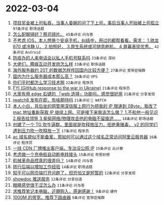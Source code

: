 # 2022-03-04

1. [项目奖金被上司私吞，当事人委婉的问了下上司，事后当事人开始被上司孤立](https://www.v2ex.com/t/837842) `97条评论` `职场话题`
1. [怎么配眼镜好？蔡司镜片。](https://www.v2ex.com/t/837856) `45条评论` `问与答`
1. [不考虑 IOS，本人想换个安卓手机，纠结中，用过的都帮看看。需求： 1.骁龙 870 或冷静 U， 2.拍照好， 3.原生系统或可随意刷机， 4 屏幕表现优秀。](https://www.v2ex.com/t/837902) `42条评论` `Android`
1. [防疫办的人来电话会以私人手机号联系吗](https://www.v2ex.com/t/837880) `33条评论` `深圳`
1. [大佬们，腾娱互动开发岗怎么样](https://www.v2ex.com/t/837855) `33条评论` `职场话题`
1. [海外服务器约 20T 的数据怎样传回国内比较方便？](https://www.v2ex.com/t/837904) `27条评论` `宽带症候群`
1. [国内为什么服务器成本那么高？](https://www.v2ex.com/t/837890) `26条评论` `VPS`
1. [你们平时都怎么学习技术啊](https://www.v2ex.com/t/837894) `22条评论` `程序员`
1. [FYI (GitHub response to the war in Ukraine)](https://www.v2ex.com/t/837884) `21条评论` `程序员`
1. [大家有用 edge 右键的 「web 选择」功能吗，感觉很好用](https://www.v2ex.com/t/837857) `21条评论` `分享发现`
1. [iwatch8 发布在即，有啥期待吗](https://www.v2ex.com/t/837841) `21条评论` ` WATCH`
1. [本人小白，背后坐的网管用深信服上网行为把我的 IP 限速到 0Byte，我改了 mac 地址重新获取 IP 继续上网。可是接下来我该怎么做？ 1.不和他一般见识 2.报告给领导 3.偷偷网络/物理攻击他的电脑不留痕迹……](https://www.v2ex.com/t/837860) `18条评论` `职场话题`
1. [创建了一个 TG 吹牛逼群，里面就是吹释放压力，拒绝黄赌毒， v2 的同学们遇到压力吹一吹释放一下](https://www.v2ex.com/t/837893) `17条评论` `程序员`
1. [ac 域名貌似不能备案，那如何可以通过这个域名正常访问阿里云服务器](https://www.v2ex.com/t/837913) `16条评论` `程序员`
1. [一线 CDN 厂牌推出客户端，专治没公网 IP](https://www.v2ex.com/t/837908) `15条评论` `云计算`
1. [考虑做一个充电桩自动断电转接头](https://www.v2ex.com/t/837837) `15条评论` `奇思妙想`
1. [机械革命品控真的很差吗？](https://www.v2ex.com/t/837885) `14条评论` `问与答`
1. [转行后端以增加工作经验](https://www.v2ex.com/t/837883) `14条评论` `职场话题`
1. [知乎可以网页端打开问题了，但恐怕又是短暂的](https://www.v2ex.com/t/837927) `12条评论` `分享发现`
1. [showdoc 推送服务](https://www.v2ex.com/t/837865) `12条评论` `分享创造`
1. [眼睛感觉很干涩怎么办](https://www.v2ex.com/t/837888) `11条评论` `问与答`
1. [求推荐笔记本电脑，近期购入，感谢感谢！](https://www.v2ex.com/t/837911) `9条评论` `硬件`
1. [1000M 的带宽，推荐下路由器](https://www.v2ex.com/t/837895) `9条评论` `宽带症候群`

